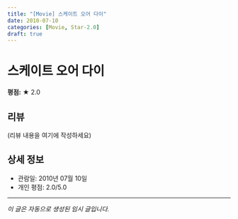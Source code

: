 ```yaml
---
title: "[Movie] 스케이트 오어 다이"
date: 2010-07-10
categories: [Movie, Star-2.0]
draft: true
---
```


# 스케이트 오어 다이

**평점:** ★ 2.0

## 리뷰

(리뷰 내용을 여기에 작성하세요)

## 상세 정보

- 관람일: 2010년 07월 10일
- 개인 평점: 2.0/5.0

---

*이 글은 자동으로 생성된 임시 글입니다.*

